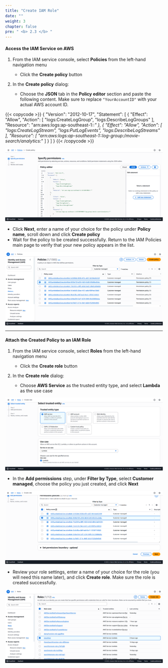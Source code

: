 ```yaml
---
title: "Create IAM Role"
date: "" 
weight: 3
chapter: false
pre: " <b> 2.3 </b> "
---
```


#### Access the **IAM** Service on AWS

1. From the IAM service console, select **Policies** from the left-hand navigation menu  
   + Click the **Create policy** button

2. In the **Create policy** dialog:  
   + Choose the **JSON** tab in the **Policy editor** section and paste the following content. Make sure to replace `"YourAccountID"` with your actual AWS account ID.

{{< copycode >}}
{
    "Version": "2012-10-17",
    "Statement": [
        {
            "Effect": "Allow",
            "Action": [
                "logs:CreateLogGroup",
                "logs:DescribeLogGroups"
            ],
            "Resource": "arn:aws:logs:ap-southeast-1:<YourAccountID>:*"
        },
        {
            "Effect": "Allow",
            "Action": [
                "logs:CreateLogStream",
                "logs:PutLogEvents",
                "logs:DescribeLogStreams"
            ],
            "Resource": [
                "arn:aws:logs:ap-southeast-1:<YourAccountID>:log-group:/movie-search/analytics:*"
            ]
        }
    ]
}
{{< /copycode >}}

![IAMPolicy](/images/2.prerequisite/001-2.3-setuppolicy.png)

+ Click **Next**, enter a name of your choice for the policy under **Policy name**, scroll down and click **Create policy**  
+ Wait for the policy to be created successfully. Return to the IAM Policies main page to verify that your new policy appears in the list.

![IAMPolicy](/images/2.prerequisite/002-2.3-createpolicysuccess.png)

---

#### Attach the Created Policy to an IAM Role

1. From the IAM service console, select **Roles** from the left-hand navigation menu  
   + Click the **Create role** button

2. In the **Create role** dialog:  
   + Choose **AWS Service** as the trusted entity type, and select **Lambda** as the use case

![IAMPolicy](/images/2.prerequisite/003-2.3-createrolephase1.png)

+ In the **Add permissions** step, under **Filter by Type**, select **Customer managed**, choose the policy you just created, and click **Next**

![IAMPolicy](/images/2.prerequisite/004-2.3-createrolephase2.png)

+ Review your role settings, enter a name of your choice for the role (you will need this name later), and click **Create role**. Make sure the role is created successfully.

![IAMPolicy](/images/2.prerequisite/005-2.3-createrolesuccess.png)
